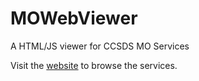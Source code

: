 # MOWebViewer
A HTML/JS viewer for CCSDS MO Services

Visit the [website](https://esa.github.io/mo.viewer.web/) to browse the services.
